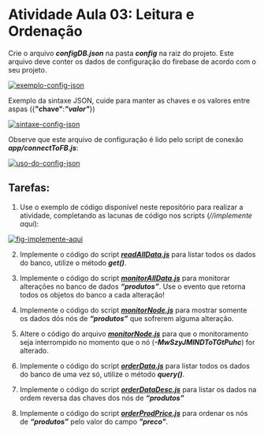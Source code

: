 
# Atividade Aula 03: Leitura e Ordenação

Crie o arquivo **_configDB.json_** na pasta ***config*** na raiz do projeto. Este arquivo deve conter os dados de configuração do firebase de acordo com o seu projeto.

[![exemplo-config-json](https://i.ibb.co/FDJqByk/image.png)](https://ibb.co/tJcPbvw)

Exemplo da sintaxe JSON, cuide para manter as chaves e os valores entre aspas ({**"chave"**:***"valor"***})

[![sintaxe-config-json](https://i.ibb.co/syQzkxp/exemplo-config-db-json.png)](https://ibb.co/18KjhyY)

Observe que este arquivo de configuração é lido pelo script de conexão ***app/connectToFB.js***:

[![uso-do-config-json](https://i.ibb.co/37f0Pkh/image.png)](https://github.com/g1ll/exemplo_atividade_aula03/blob/main/app/connetToFB.js)


## Tarefas:


1. Use o exemplo de código disponível neste repositório para realizar a atividade, completando as lacunas de código nos scripts (*//implemente aqui*):

[![fig-implemente-aqui](https://i.ibb.co/QPt45nf/image.png)](https://github.com/g1ll/exemplo_atividade_aula03/blob/main/app/readAllData.js)


2. Implemente o código do script ***[readAllData.js](https://github.com/g1ll/exemplo_atividade_aula03/blob/main/app/readAllData.js)*** para listar todos os dados do banco, utilize o método ***get()***.

3. Implemente o código do script ***[monitorAllData.js](https://github.com/g1ll/exemplo_atividade_aula03/blob/main/app/monitorAllData.js)*** para monitorar alterações no banco de dados ***“produtos”***. Use o evento que retorna todos os objetos do banco a cada alteração!

4.  Implemente o código do script ***[monitorNode.js](https://github.com/g1ll/exemplo_atividade_aula03/blob/main/app/monitorNode.js)*** para mostrar somente os dados dós nós de ***“produtos”*** que sofrerem alguma alteração.

5. Altere o código do arquivo ***[monitorNode.js](https://github.com/g1ll/exemplo_atividade_aula03/blob/main/app/monitorNode.js)*** para que o monitoramento seja interrompido no momento que o nó  (***-MwSzyJMlNDToTGtPuhc***) for alterado.
 
6. Implemente o código do script ***[orderData.js](https://github.com/g1ll/exemplo_atividade_aula03/blob/main/app/orderData.js)*** para listar todos os dados do banco de uma vez só, utilize o método ***query()***.

7. Implemente o código do script ***[orderDataDesc.js](https://github.com/g1ll/exemplo_atividade_aula03/blob/main/app/orderDataDesc.js)*** para listar os dados na ordem reversa das chaves dos nós de ***“produtos”***

8. Implemente o código do script ***[orderProdPrice.js](https://github.com/g1ll/exemplo_atividade_aula03/blob/main/app/orderProdPrice.js)*** para ordenar os nós de ***“produtos”*** pelo valor do campo ***"preco"***.





